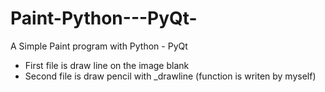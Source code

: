 # Paint-Python---PyQt-
A Simple Paint program with Python - PyQt
- First file is draw line on the image blank
- Second file is draw pencil with _drawline (function is writen by myself)
